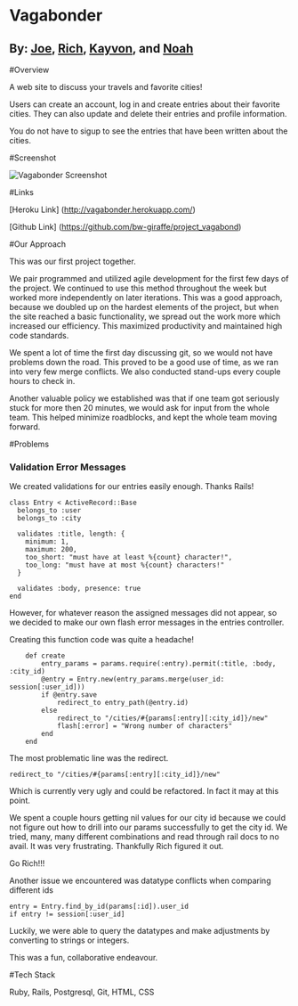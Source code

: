 # Vagabonder
## By: [Joe](https://github.com/jroers), [Rich](https://github.com/bw-giraffe), [Kayvon](https://github.com/Kranjbar), and [Noah](https://github.com/nwimmer123)

#Overview

A web site to discuss your travels and favorite cities!

Users can create an account, log in and create entries about their favorite cities. They can also update and delete their entries and profile information.

You do not have to sigup to see the entries that have been written about the cities.

#Screenshot

![Vagabonder Screenshot](http://i.imgur.com/yTxRkni.png)

#Links

[Heroku Link] (http://vagabonder.herokuapp.com/)

[Github Link] (https://github.com/bw-giraffe/project_vagabond)

#Our Approach

This was our first project together. 

We pair programmed and utilized agile development for the first few days of the project. We continued to use this method throughout the week but worked more independently on later iterations. This was a good approach, because we doubled up on the hardest elements of the project, but when the site reached a basic functionality, we spread out the work more which increased our efficiency. This maximized productivity and maintained high code standards.

We spent a lot of time the first day discussing git, so we would not have problems down the road. This proved to be a good use of time, as we ran into very few merge conflicts. We also conducted stand-ups every couple hours to check in. 

Another valuable policy we established was that if one team got seriously stuck for more then 20 minutes, we would ask for input from the whole team. This helped minimize roadblocks, and kept the whole team moving forward.

#Problems

### Validation Error Messages

We created validations for our entries easily enough. Thanks Rails!

```
class Entry < ActiveRecord::Base
  belongs_to :user
  belongs_to :city

  validates :title, length: { 
  	minimum: 1,
  	maximum: 200,
  	too_short: "must have at least %{count} character!",
  	too_long: "must have at most %{count} characters!"
  }

  validates :body, presence: true
end
```

However, for whatever reason the assigned messages did not appear, so we decided to make our own flash error messages in the entries controller.

Creating this function code was quite a headache!

```
	def create
		entry_params = params.require(:entry).permit(:title, :body, :city_id)
		@entry = Entry.new(entry_params.merge(user_id: session[:user_id]))
		if @entry.save
			redirect_to entry_path(@entry.id)
		else
			redirect_to "/cities/#{params[:entry][:city_id]}/new"
			flash[:error] = "Wrong number of characters"
		end
	end	
```

The most problematic line was the redirect.

```
redirect_to "/cities/#{params[:entry][:city_id]}/new"
```

Which is currently very ugly and could be refactored. In fact it may at this point. 

We spent a couple hours getting nil values for our city id because we could not figure out how to drill into our params successfully to get the city id. We tried, many, many different combinations and read through rail docs to no avail. It was very frustrating. Thankfully Rich figured it out.

Go Rich!!!

Another issue we encountered was datatype conflicts when comparing different ids

```
entry = Entry.find_by_id(params[:id]).user_id
if entry != session[:user_id]
```
Luckily, we were able to query the datatypes and make adjustments by converting to strings or integers. 


This was a fun, collaborative endeavour. 

#Tech Stack

Ruby, Rails, Postgresql, Git, HTML, CSS 
